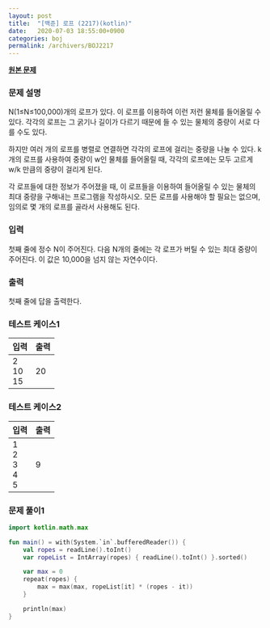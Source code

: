 ```yaml
---
layout: post
title:  "[백준] 로프 (2217)(kotlin)"
date:   2020-07-03 18:55:00+0900
categories: boj
permalink: /archivers/BOJ2217
---
```


**[원본 문제](https://www.acmicpc.net/problem/2217)**

### 문제 설명

N(1≤N≤100,000)개의 로프가 있다. 이 로프를 이용하여 이런 저런 물체를 들어올릴 수 있다. 각각의 로프는 그 굵기나 길이가 다르기 때문에 들 수 있는 물체의 중량이 서로 다를 수도 있다.

하지만 여러 개의 로프를 병렬로 연결하면 각각의 로프에 걸리는 중량을 나눌 수 있다. k개의 로프를 사용하여 중량이 w인 물체를 들어올릴 때, 각각의 로프에는 모두 고르게 w/k 만큼의 중량이 걸리게 된다.

각 로프들에 대한 정보가 주어졌을 때, 이 로프들을 이용하여 들어올릴 수 있는 물체의 최대 중량을 구해내는 프로그램을 작성하시오. 모든 로프를 사용해야 할 필요는 없으며, 임의로 몇 개의 로프를 골라서 사용해도 된다.

### 입력

첫째 줄에 정수 N이 주어진다. 다음 N개의 줄에는 각 로프가 버틸 수 있는 최대 중량이 주어진다. 이 값은 10,000을 넘지 않는 자연수이다.

### 출력

첫째 줄에 답을 출력한다.

### 테스트 케이스1

|입력|출력|
|-----|-----|
|2<br>10<br>15|20|

### 테스트 케이스2

|입력|출력|
|-----|-----|
|1<br>2<br>3<br>4<br>5|9|

### 문제 풀이1

```kotlin
import kotlin.math.max

fun main() = with(System.`in`.bufferedReader()) {
    val ropes = readLine().toInt()
    var ropeList = IntArray(ropes) { readLine().toInt() }.sorted()

    var max = 0
    repeat(ropes) {
        max = max(max, ropeList[it] * (ropes - it))
    }

    println(max)
}
```
